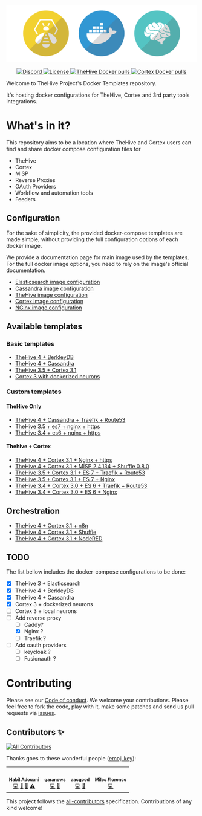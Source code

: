 <div>
  <p align="center">
    <img src="assets/header.png" width="700"/>  
  </p>
</div>
<div>
  <p align="center">
    <a href="https://chat.thehive-project.org" target"_blank">
      <img src="https://img.shields.io/discord/779945042039144498" alt="Discord">
    </a>
    <a href="./LICENSE" target"_blank">
      <img src="https://img.shields.io/github/license/TheHive-Project/Docker-Templates" alt="License">
    </a>
    <a href="./LICENSE" target"_blank">
      <img src="https://img.shields.io/docker/pulls/thehiveproject/thehive?color=%23f8c218&label=Thehive%20docker%20pulls" alt="TheHive Docker pulls">
    </a>
    <a href="./LICENSE" target"_blank">
      <img src="https://img.shields.io/docker/pulls/thehiveproject/cortex?color=%2347b7b7&label=Cortex%20docker%20pulls" alt="Cortex Docker pulls">
    </a>
  </p>
</div>

Welcome to TheHive Project's Docker Templates repository.

It's hosting docker configurations for TheHive, Cortex and 3rd party tools integrations.

# What's in it?

This repository aims to be a location where TheHive and Cortex users can find and share docker compose configuration files for

- TheHive
- Cortex
- MISP
- Reverse Proxies
- OAuth Providers
- Workflow and automation tools
- Feeders

## Configuration

For the sake of simplicity, the provided docker-compose templates are made simple, without providing the full configuration options of each docker image.

We provide a documentation page for main image used by the templates. For the full docker image options, you need to rely on the image's official documentation.

- [Elasticsearch image configuration](./docs/elasticsearch-config.md)
- [Cassandra image configuration](./docs/cassandra-config.md)
- [TheHive image configuration](./docs/thehive-config.md)
- [Cortex image configuration](./docs/cortex-config.md)
- [NGinx image configuration](./docs/nginx-config.md) 

## Available templates

### Basic templates

- [TheHive 4 + BerkleyDB](./docker/thehive4-berkleydb)
- [TheHive 4 + Cassandra](./docker/thehive4-cassandra)
- [TheHive 3.5 + Cortex 3.1](./docker/thehive35-cortex3-es7)
- [Cortex 3 with dockerized neurons](./docker/cortex3-docker-neurons)

### Custom templates

#### TheHive Only

- [TheHive 4 + Cassandra + Traefik + Route53](./docker/thehive4-cassandra3-traefik-route53)
- [TheHive 3.5 + es7 + nginx + https](./docker/docker/thehive35-es7-nginx-https)
- [TheHive 3.4 + es6 + nginx + https](./docker/docker/thehive34-es6-nginx-https)

#### Thehive + Cortex

- [TheHive 4 + Cortex 3.1 + Nginx + https](./docker/thehive4-cortex31-nginx-https)
- [TheHive 4 + Cortex 3.1 + MISP 2.4.134 + Shuffle 0.8.0](./docker/thehive4-cortex3-misp-shuffle)
- [TheHive 3.5 + Cortex 3.1 + ES 7 + Traefik + Route53](./docker/thehive35-cortex3-es7-traefik-route53)
- [TheHive 3.5 + Cortex 3.1 + ES 7 + Nginx](./docker/thehive35-cortex3-es7-nginx-https)
- [TheHive 3.4 + Cortex 3.0 + ES 6 + Traefik + Route53](./docker/thehive34-cortex3-es6-traefik-route53)
- [TheHive 3.4 + Cortex 3.0 + ES 6 + Nginx](./docker/thehive34-cortex3-es6-nginx-https)

## Orchestration

- [TheHive 4 + Cortex 3.1 + n8n](./docker/thehive4-cortex31-n8n)
- [TheHive 4 + Cortex 3.1 + Shuffle](./docker/thehive4-cortex31-shuffle)
- [TheHive 4 + Cortex 3.1 + NodeRED](./docker/thehive4-cortex31-nodered)

## TODO

The list bellow includes the docker-compose configurations to be done:

- [x] TheHive 3 + Elasticsearch
- [X] TheHive 4 + BerkleyDB
- [x] TheHive 4 + Cassandra
- [x] Cortex 3 + dockerized neurons
- [ ] Cortex 3 + local neurons
- [ ] Add reverse proxy
  - [ ] Caddy?
  - [x] Nginx ?
  - [ ] Traefik ?
- [ ] Add oauth providers
  - [ ] keycloak ?
  - [ ] Fusionauth ?

# Contributing
Please see our [Code of conduct](code_of_conduct.md). We welcome your contributions. Please feel free to fork the code, play with it, make some patches and send us pull requests via [issues](https://github.com/TheHive-Project/TheHive/issues).

## Contributors ✨

<!-- ALL-CONTRIBUTORS-BADGE:START - Do not remove or modify this section -->
[![All Contributors](https://img.shields.io/badge/all_contributors-4-orange.svg?style=flat-square)](#contributors-)
<!-- ALL-CONTRIBUTORS-BADGE:END -->

Thanks goes to these wonderful people ([emoji key](https://allcontributors.org/docs/en/emoji-key)):

<!-- ALL-CONTRIBUTORS-LIST:START - Do not remove or modify this section -->
<!-- prettier-ignore-start -->
<!-- markdownlint-disable -->
<table>
  <tr>
    <td align="center"><a href="https://strangebee.com/"><img src="https://avatars2.githubusercontent.com/u/21827?v=4?s=100" width="100px;" alt=""/><br /><sub><b>Nabil Adouani</b></sub></a><br /><a href="https://github.com/TheHive-Project/Docker-Templates/commits?author=nadouani" title="Code">💻</a> <a href="https://github.com/TheHive-Project/Docker-Templates/commits?author=nadouani" title="Documentation">📖</a> <a href="https://github.com/TheHive-Project/Docker-Templates/pulls?q=is%3Apr+reviewed-by%3Anadouani" title="Reviewed Pull Requests">👀</a> <a href="https://github.com/TheHive-Project/Docker-Templates/commits?author=nadouani" title="Tests">⚠️</a></td>
    <td align="center"><a href="https://github.com/garanews"><img src="https://avatars1.githubusercontent.com/u/16938405?v=4?s=100" width="100px;" alt=""/><br /><sub><b>garanews</b></sub></a><br /><a href="https://github.com/TheHive-Project/Docker-Templates/commits?author=garanews" title="Code">💻</a> <a href="https://github.com/TheHive-Project/Docker-Templates/commits?author=garanews" title="Documentation">📖</a></td>
    <td align="center"><a href="https://blog.agood.cloud/"><img src="https://avatars2.githubusercontent.com/u/28122532?v=4?s=100" width="100px;" alt=""/><br /><sub><b>aacgood</b></sub></a><br /><a href="https://github.com/TheHive-Project/Docker-Templates/commits?author=aacgood" title="Code">💻</a> <a href="https://github.com/TheHive-Project/Docker-Templates/commits?author=aacgood" title="Documentation">📖</a></td>
    <td align="center"><a href="https://github.com/milesflo"><img src="https://avatars1.githubusercontent.com/u/14067660?v=4?s=100" width="100px;" alt=""/><br /><sub><b>Miles Florence</b></sub></a><br /><a href="https://github.com/TheHive-Project/Docker-Templates/commits?author=milesflo" title="Code">💻</a></td>
  </tr>
</table>

<!-- markdownlint-restore -->
<!-- prettier-ignore-end -->

<!-- ALL-CONTRIBUTORS-LIST:END -->

This project follows the [all-contributors](https://github.com/all-contributors/all-contributors) specification. Contributions of any kind welcome!
